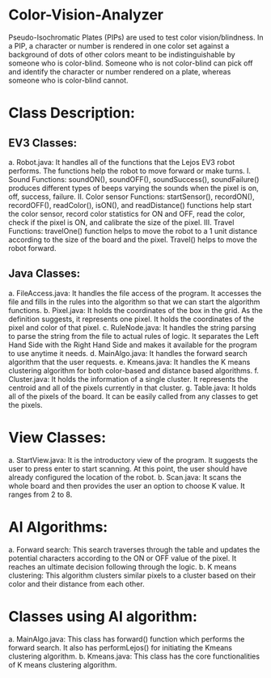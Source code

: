 # Color-Vision-Analyzer
Pseudo-Isochromatic Plates (PIPs) are used to test color vision/blindness. In a PIP, a character or number is rendered in one color set against a background of dots of other colors meant to be indistinguishable by someone who is color-blind. Someone who is not color-blind can pick off and identify the character or number rendered on a plate, whereas someone who is color-blind cannot. 

# Class Description:

## EV3 Classes:
a.	Robot.java: It handles all of the functions that the Lejos EV3 robot performs. The functions help the robot to move forward or make turns. 
I.	Sound Functions: soundON(), soundOFF(), soundSuccess(), soundFailure() produces different types of beeps varying the sounds when the pixel is on, off, success, failure.
II.	Color sensor Functions: startSensor(), recordON(), recordOFF(), readColor(), isON(), and readDistance() functions help start the color sensor, record color statistics for ON and OFF, read the color, check if the pixel is ON, and calibrate the size of the pixel. 
III.	Travel Functions: travelOne() function helps to move the robot to a 1 unit distance according to the size of the board and the pixel. Travel() helps to move the robot forward.

## Java Classes:
a.	FileAccess.java: It handles the file access of the program. It accesses the file and fills in the rules into the algorithm so that we can start the algorithm functions.
b.	Pixel.java: It holds the coordinates of the box in the grid. As the definition suggests, it represents one pixel. It holds the coordinates of the pixel and color of that pixel.
c.	RuleNode.java: It handles the string parsing to parse the string from the file to actual rules of logic. It separates the Left Hand Side with the Right Hand Side and makes it available for the program to use anytime it needs.
d.	MainAlgo.java: It handles the forward search algorithm that the user requests. 
e.	Kmeans.java: It handles the K means clustering algorithm for both color-based and distance based algorithms.
f.	Cluster.java: It holds the information of a single cluster. It represents the centroid and all of the pixels currently in that cluster.
g.	Table.java: It holds all of the pixels of the board. It can be easily called from any classes to get the pixels.


# View Classes:
a.	StartView.java: It is the introductory view of the program. It suggests the user to press enter to start scanning. At this point, the user should have already configured the location of the robot.
b.	Scan.java: It scans the whole board and then provides the user an option to choose K value. It ranges from 2 to 8.

# AI Algorithms:
a.	Forward search: This search traverses through the table and updates the potential characters according to the ON or OFF value of the pixel. It reaches an ultimate decision following through the logic.
b.	K means clustering: This algorithm clusters similar pixels to a cluster based on their color and their distance from each other. 

# Classes using AI algorithm:
a.	MainAlgo.java: This class has forward() function which performs the forward search. It also has performLejos() for initiating the Kmeans clustering algorithm.
b.	Kmeans.java: This class has the core functionalities of K means clustering algorithm.
